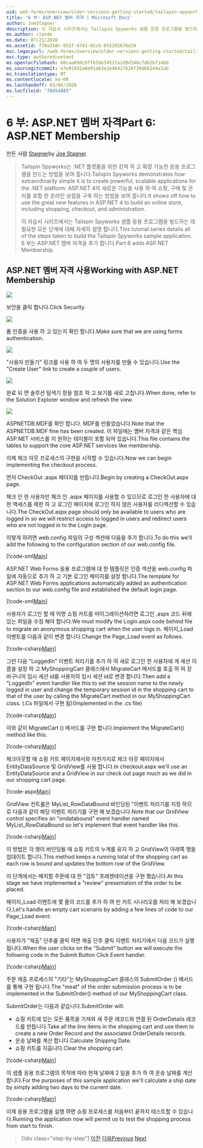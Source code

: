 ```yaml
---
uid: web-forms/overview/older-versions-getting-started/tailspin-spyworks/tailspin-spyworks-part-6
title: '6 부: ASP.NET 멤버 자격 | Microsoft Docs'
author: JoeStagner
description: 이 자습서 시리즈에서는 Tailspin Spyworks 샘플 응용 프로그램을 빌드하는 데 필요한 모든 단계에 대해 자세히 설명 합니다. 6 부는 ASP.NET 멤버 자격을 추가 합니다.
ms.author: riande
ms.date: 07/21/2010
ms.assetid: f70a310c-9557-4743-82cb-655265676d39
msc.legacyurl: /web-forms/overview/older-versions-getting-started/tailspin-spyworks/tailspin-spyworks-part-6
msc.type: authoredcontent
ms.openlocfilehash: b0caa89dc9ffb5bb7451fa2d9d346c7db2bf1466
ms.sourcegitcommit: e7e91932a6e91a63e2e46417626f39d6b244a3ab
ms.translationtype: MT
ms.contentlocale: ko-KR
ms.lasthandoff: 03/06/2020
ms.locfileid: "78454883"
---
```

# <a name="part-6-aspnet-membership"></a><span data-ttu-id="a1fa2-104">6 부: ASP.NET 멤버 자격</span><span class="sxs-lookup"><span data-stu-id="a1fa2-104">Part 6: ASP.NET Membership</span></span>

<span data-ttu-id="a1fa2-105">만든 사람 [Stagner](https://github.com/JoeStagner)</span><span class="sxs-lookup"><span data-stu-id="a1fa2-105">by [Joe Stagner](https://github.com/JoeStagner)</span></span>

> <span data-ttu-id="a1fa2-106">Tailspin Spyworks는 .NET 플랫폼을 위한 강력 하 고 확장 가능한 응용 프로그램을 만드는 방법을 보여 줍니다.</span><span class="sxs-lookup"><span data-stu-id="a1fa2-106">Tailspin Spyworks demonstrates how extraordinarily simple it is to create powerful, scalable applications for the .NET platform.</span></span> <span data-ttu-id="a1fa2-107">ASP.NET 4의 새로운 기능을 사용 하 여 쇼핑, 구매 및 관리를 포함 한 온라인 상점을 구축 하는 방법을 보여 줍니다.</span><span class="sxs-lookup"><span data-stu-id="a1fa2-107">It shows off how to use the great new features in ASP.NET 4 to build an online store, including shopping, checkout, and administration.</span></span>
> 
> <span data-ttu-id="a1fa2-108">이 자습서 시리즈에서는 Tailspin Spyworks 샘플 응용 프로그램을 빌드하는 데 필요한 모든 단계에 대해 자세히 설명 합니다.</span><span class="sxs-lookup"><span data-stu-id="a1fa2-108">This tutorial series details all of the steps taken to build the Tailspin Spyworks sample application.</span></span> <span data-ttu-id="a1fa2-109">6 부는 ASP.NET 멤버 자격을 추가 합니다.</span><span class="sxs-lookup"><span data-stu-id="a1fa2-109">Part 6 adds ASP.NET Membership.</span></span>

## <a id="_Toc260221672"></a><span data-ttu-id="a1fa2-110">ASP.NET 멤버 자격 사용</span><span class="sxs-lookup"><span data-stu-id="a1fa2-110">Working with ASP.NET Membership</span></span>

![](tailspin-spyworks-part-6/_static/image1.png)

<span data-ttu-id="a1fa2-111">보안을 클릭 합니다.</span><span class="sxs-lookup"><span data-stu-id="a1fa2-111">Click Security</span></span>

![](tailspin-spyworks-part-6/_static/image1.jpg)

<span data-ttu-id="a1fa2-112">폼 인증을 사용 하 고 있는지 확인 합니다.</span><span class="sxs-lookup"><span data-stu-id="a1fa2-112">Make sure that we are using forms authentication.</span></span>

![](tailspin-spyworks-part-6/_static/image2.jpg)

<span data-ttu-id="a1fa2-113">"사용자 만들기" 링크를 사용 하 여 두 명의 사용자를 만들 수 있습니다.</span><span class="sxs-lookup"><span data-stu-id="a1fa2-113">Use the "Create User" link to create a couple of users.</span></span>

![](tailspin-spyworks-part-6/_static/image3.jpg)

<span data-ttu-id="a1fa2-114">완료 되 면 솔루션 탐색기 창을 참조 하 고 보기를 새로 고칩니다.</span><span class="sxs-lookup"><span data-stu-id="a1fa2-114">When done, refer to the Solution Explorer window and refresh the view.</span></span>

![](tailspin-spyworks-part-6/_static/image2.png)

<span data-ttu-id="a1fa2-115">ASPNETDB.MDF를 확인 합니다. MDF를 만들었습니다.</span><span class="sxs-lookup"><span data-stu-id="a1fa2-115">Note that the ASPNETDB.MDF fine has been created.</span></span> <span data-ttu-id="a1fa2-116">이 파일에는 멤버 자격과 같은 핵심 ASP.NET 서비스를 지 원하는 테이블이 포함 되어 있습니다.</span><span class="sxs-lookup"><span data-stu-id="a1fa2-116">This file contains the tables to support the core ASP.NET services like membership.</span></span>

<span data-ttu-id="a1fa2-117">이제 체크 아웃 프로세스의 구현을 시작할 수 있습니다.</span><span class="sxs-lookup"><span data-stu-id="a1fa2-117">Now we can begin implementing the checkout process.</span></span>

<span data-ttu-id="a1fa2-118">먼저 CheckOut .aspx 페이지를 만듭니다.</span><span class="sxs-lookup"><span data-stu-id="a1fa2-118">Begin by creating a CheckOut.aspx page.</span></span>

<span data-ttu-id="a1fa2-119">체크 인 한 사용자만 체크 인 .aspx 페이지를 사용할 수 있으므로 로그인 한 사용자에 대 한 액세스를 제한 하 고 로그인 페이지에 로그인 하지 않은 사용자를 리디렉션할 수 있습니다.</span><span class="sxs-lookup"><span data-stu-id="a1fa2-119">The CheckOut.aspx page should only be available to users who are logged in so we will restrict access to logged in users and redirect users who are not logged in to the LogIn page.</span></span>

<span data-ttu-id="a1fa2-120">이렇게 하려면 web.config 파일의 구성 섹션에 다음을 추가 합니다.</span><span class="sxs-lookup"><span data-stu-id="a1fa2-120">To do this we'll add the following to the configuration section of our web.config file.</span></span>

[!code-xml[Main](tailspin-spyworks-part-6/samples/sample1.xml)]

<span data-ttu-id="a1fa2-121">ASP.NET Web Forms 응용 프로그램에 대 한 템플릿은 인증 섹션을 web.config 파일에 자동으로 추가 하 고 기본 로그인 페이지를 설정 합니다.</span><span class="sxs-lookup"><span data-stu-id="a1fa2-121">The template for ASP.NET Web Forms applications automatically added an authentication section to our web.config file and established the default login page.</span></span>

[!code-xml[Main](tailspin-spyworks-part-6/samples/sample2.xml)]

<span data-ttu-id="a1fa2-122">사용자가 로그인 할 때 익명 쇼핑 카트를 마이그레이션하려면 로그인 .aspx 코드 뒤에 있는 파일을 수정 해야 합니다.</span><span class="sxs-lookup"><span data-stu-id="a1fa2-122">We must modify the Login.aspx code behind file to migrate an anonymous shopping cart when the user logs in.</span></span> <span data-ttu-id="a1fa2-123">페이지\_Load 이벤트를 다음과 같이 변경 합니다.</span><span class="sxs-lookup"><span data-stu-id="a1fa2-123">Change the Page\_Load event as follows.</span></span>

[!code-csharp[Main](tailspin-spyworks-part-6/samples/sample3.cs)]

<span data-ttu-id="a1fa2-124">그런 다음 "LoggedIn" 이벤트 처리기를 추가 하 여 새로 로그인 한 사용자에 게 세션 이름을 설정 하 고 MyShoppingCart 클래스에서 MigrateCart 메서드를 호출 하 여 장바구니의 임시 세션 id를 사용자의 임시 세션 id로 변경 합니다.</span><span class="sxs-lookup"><span data-stu-id="a1fa2-124">Then add a "LoggedIn" event handler like this to set the session name to the newly logged in user and change the temporary session id in the shopping cart to that of the user by calling the MigrateCart method in our MyShoppingCart class.</span></span> <span data-ttu-id="a1fa2-125">(.Cs 파일에서 구현 됨)</span><span class="sxs-lookup"><span data-stu-id="a1fa2-125">(Implemented in the .cs file)</span></span>

[!code-csharp[Main](tailspin-spyworks-part-6/samples/sample4.cs)]

<span data-ttu-id="a1fa2-126">이와 같이 MigrateCart () 메서드를 구현 합니다.</span><span class="sxs-lookup"><span data-stu-id="a1fa2-126">Implement the MigrateCart() method like this.</span></span>

[!code-csharp[Main](tailspin-spyworks-part-6/samples/sample5.cs)]

<span data-ttu-id="a1fa2-127">체크아웃할 때 쇼핑 카트 페이지에서와 마찬가지로 체크 아웃 페이지에서 EntityDataSource 및 GridView를 사용 합니다.</span><span class="sxs-lookup"><span data-stu-id="a1fa2-127">In checkout.aspx we'll use an EntityDataSource and a GridView in our check out page much as we did in our shopping cart page.</span></span>

[!code-aspx[Main](tailspin-spyworks-part-6/samples/sample6.aspx)]

<span data-ttu-id="a1fa2-128">GridView 컨트롤은 MyList\_RowDataBound 바인딩된 "이벤트 처리기를 지정 하므로 다음과 같이 해당 이벤트 처리기를 구현 해 보겠습니다.</span><span class="sxs-lookup"><span data-stu-id="a1fa2-128">Note that our GridView control specifies an "ondatabound" event handler named MyList\_RowDataBound so let's implement that event handler like this.</span></span>

[!code-csharp[Main](tailspin-spyworks-part-6/samples/sample7.cs)]

<span data-ttu-id="a1fa2-129">이 방법은 각 행이 바인딩될 때 쇼핑 카트의 누계를 유지 하 고 GridView의 아래쪽 행을 업데이트 합니다.</span><span class="sxs-lookup"><span data-stu-id="a1fa2-129">This method keeps a running total of the shopping cart as each row is bound and updates the bottom row of the GridView.</span></span>

<span data-ttu-id="a1fa2-130">이 단계에서는 배치할 주문에 대 한 "검토" 프레젠테이션을 구현 했습니다.</span><span class="sxs-lookup"><span data-stu-id="a1fa2-130">At this stage we have implemented a "review" presentation of the order to be placed.</span></span>

<span data-ttu-id="a1fa2-131">페이지\_Load 이벤트에 몇 줄의 코드를 추가 하 여 빈 카트 시나리오를 처리 해 보겠습니다.</span><span class="sxs-lookup"><span data-stu-id="a1fa2-131">Let's handle an empty cart scenario by adding a few lines of code to our Page\_Load event:</span></span>

[!code-csharp[Main](tailspin-spyworks-part-6/samples/sample8.cs)]

<span data-ttu-id="a1fa2-132">사용자가 "제출" 단추를 클릭 하면 제출 단추 클릭 이벤트 처리기에서 다음 코드가 실행 됩니다.</span><span class="sxs-lookup"><span data-stu-id="a1fa2-132">When the user clicks on the "Submit" button we will execute the following code in the Submit Button Click Event handler.</span></span>

[!code-csharp[Main](tailspin-spyworks-part-6/samples/sample9.cs)]

<span data-ttu-id="a1fa2-133">주문 제출 프로세스의 "기타"는 MyShoppingCart 클래스의 SubmitOrder () 메서드를 통해 구현 됩니다.</span><span class="sxs-lookup"><span data-stu-id="a1fa2-133">The "meat" of the order submission process is to be implemented in the SubmitOrder() method of our MyShoppingCart class.</span></span>

<span data-ttu-id="a1fa2-134">SubmitOrder는 다음과 같습니다.</span><span class="sxs-lookup"><span data-stu-id="a1fa2-134">SubmitOrder will:</span></span>

- <span data-ttu-id="a1fa2-135">쇼핑 카트에 있는 모든 품목을 가져와 새 주문 레코드와 연결 된 OrderDetails 레코드를 만듭니다.</span><span class="sxs-lookup"><span data-stu-id="a1fa2-135">Take all the line items in the shopping cart and use them to create a new Order Record and the associated OrderDetails records.</span></span>
- <span data-ttu-id="a1fa2-136">운송 날짜를 계산 합니다.</span><span class="sxs-lookup"><span data-stu-id="a1fa2-136">Calculate Shipping Date.</span></span>
- <span data-ttu-id="a1fa2-137">쇼핑 카트를 지웁니다.</span><span class="sxs-lookup"><span data-stu-id="a1fa2-137">Clear the shopping cart.</span></span>

[!code-csharp[Main](tailspin-spyworks-part-6/samples/sample10.cs)]

<span data-ttu-id="a1fa2-138">이 샘플 응용 프로그램의 목적에 따라 현재 날짜에 2 일을 추가 하 여 운송 날짜를 계산 합니다.</span><span class="sxs-lookup"><span data-stu-id="a1fa2-138">For the purposes of this sample application we'll calculate a ship date by simply adding two days to the current date.</span></span>

[!code-csharp[Main](tailspin-spyworks-part-6/samples/sample11.cs)]

<span data-ttu-id="a1fa2-139">이제 응용 프로그램을 실행 하면 쇼핑 프로세스를 처음부터 끝까지 테스트할 수 있습니다.</span><span class="sxs-lookup"><span data-stu-id="a1fa2-139">Running the application now will permit us to test the shopping process from start to finish.</span></span>

> [!div class="step-by-step"]
> <span data-ttu-id="a1fa2-140">[이전](tailspin-spyworks-part-5.md)
> [다음](tailspin-spyworks-part-7.md)</span><span class="sxs-lookup"><span data-stu-id="a1fa2-140">[Previous](tailspin-spyworks-part-5.md)
[Next](tailspin-spyworks-part-7.md)</span></span>
